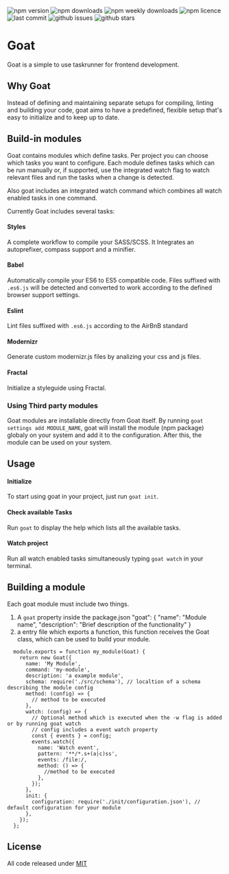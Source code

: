 ![npm version](https://badgen.net/npm/v/@the-goat/goat?icon=npm)
![npm downloads](https://badgen.net/npm/dt/@the-goat/goat?icon=npm)
![npm weekly downloads](https://badgen.net/npm/dw/@the-goat/goat?icon=npm)
![npm licence](https://badgen.net/npm/license/@the-goat/goat)
![last commit](https://badgen.net//github/last-commit/stefspakman/Goat?icon=github)
![github issues](https://badgen.net//github/issues/stefspakman/Goat?icon=github)
![github stars](https://badgen.net//github/stars/stefspakman/Goat?icon=github)

# Goat
Goat is a simple to use taskrunner for frontend development. 

## Why Goat
Instead of defining and maintaining separate setups for compiling, linting and building your code, goat aims to have a predefined, flexible setup that's easy to initialize and to keep up to date. 

## Build-in modules
Goat contains modules which define tasks. Per project you can choose which tasks you want to configure. Each module defines tasks which can be run manually or, if supported, use the integrated watch flag to watch relevant files and run the tasks when a change is detected. 

Also goat includes an integrated watch command which combines all watch enabled tasks in one command.

Currently Goat includes several tasks:
#### Styles
A complete workflow to compile your SASS/SCSS. It Integrates an autoprefixer, compass support and a minifier.
#### Babel
Automatically compile your ES6 to ES5 compatible code. Files suffixed with `.es6.js` will be detected and converted to work according to the defined browser support settings.
#### Eslint
Lint files suffixed with `.es6.js` according to the AirBnB standard
#### Modernizr
Generate custom modernizr.js files by analizing your css and js files.
#### Fractal
Initialize a styleguide using Fractal.

### Using Third party modules
Goat modules are installable directly from Goat itself. By running `goat settings add MODULE_NAME`, goat will install the module (npm package) globaly on your system and add it to the configuration. After this, the module can be used on your system.

## Usage
#### Initialize
To start using goat in your project, just run `goat init`.
#### Check available Tasks
Run `goat` to display the help which lists all the available tasks.
#### Watch project
Run all watch enabled tasks simultaneously typing `goat watch` in your terminal.

## Building a module
Each goat module must include two things.
1. A `goat` property inside the package.json 
  "goat": {
    "name": "Module name",
    "description": "Brief description of the functionality"
  }
2. a entry file which exports a function, this function receives the Goat class, which can be used to build your module.
  ```
    module.exports = function my_module(Goat) {
      return new Goat({
        name: 'My Module',
        command: 'my-module',
        description: 'a example module',
        schema: require('./src/schema'), // localtion of a schema describing the module config
        method: (config) => {
          // method to be executed
        },
        watch: (config) => {
          // Optional method which is executed when the -w flag is added or by running goat watch
          // config includes a event watch property
          const { events } = config;
          events.watch({
            name: 'Watch event',
            pattern: '**/*.s+(a|c)ss',
            events: /file:/,
            method: () => {
              //method to be executed
            },
          });
        },
        init: {
          configuration: require('./init/configuration.json'), // default configuration for your module
        },
      });
    };
  ```


## License

All code released under [MIT]

[mit]: https://github.com/stefspakman/Goat/blob/master/LICENSE
